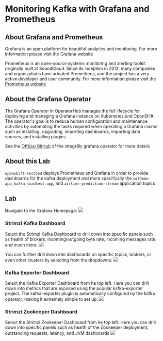 # Monitoring Kafka with Grafana and Prometheus

## About Grafana and Prometheus
Grafana is an open platform for beautiful analytics and monitoring. For more information please visit the [Grafana website](https://grafana.com/)

Prometheus is an open-source systems monitoring and alerting toolkit originally built at SoundCloud. Since its inception in 2012, many companies and organizations have adopted Prometheus, and the project has a very active developer and user community. For more information please visit the [Prometheus website](https://prometheus.io/)


## About the Grafana Operator
The Grafana Operator in OperatorHub manages the full lifecycle for deploying and managing a Grafana instance on Kubernetes and OpenShift. The operator's goal is to reduce human configuration and maintenance activities by automating the tasks required when operating a Grafana cluster such as installing, upgrading, importing dashboards, importing data sources, and installing plugins.

See the [Official GitHub](https://github.com/integr8ly/grafana-operator) of the integr8ly grafana operator for more details

## About this Lab
`openshift-testbed` deploys Prometheus and Grafana in order to provide dashboards for the kafka deployment and more specifically the `iotdemo-app`, `kafka-loadtest-app`, and `airline-prediction-stream` application topics

## Lab
Navigate to the Grafana Homepage:
![](https://github.com/ably77/openshift-testbed/blob/master/resources/labs/kafka-monitoring1.png)

### Strimzi Kafka Dashboard
Select the Strimzi Kafka Dashboard to drill down into specific panels such as health of brokers, incoming/outgoing byte rate, incoming messages rate, and much more:
![](https://github.com/ably77/openshift-testbed/blob/master/resources/labs/kafka-monitoring2.png)

You can further drill down into dashboards on specific topics, brokers, or even other clusters by selecting from the dropdowns:
![](https://github.com/ably77/openshift-testbed/blob/master/resources/labs/kafka-monitoring3.png)

### Kafka Exporter Dashboard
Select the Kafka Exporter Dashboard from he top left. Here you can drill down into metrics that are exposed using the popular kafka-exporter project. The kafka-exporter plugin is automatically configured by the kafka operator, making it extremely simple to set up:
![](https://github.com/ably77/openshift-testbed/blob/master/resources/labs/kafka-monitoring4.png)

### Strimzi Zookeeper Dashboard
Select the Strimzi Zookeeper Dashboard from he top left. Here you can drill down into specific panels such as health of the Zookeeper deployment, outstanding requests, latency, and JVM dashboards
![](https://github.com/ably77/openshift-testbed/blob/master/resources/labs/kafka-monitoring5.png)
